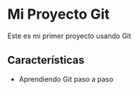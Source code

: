 # Mi Proyecto Git
Este es mi primer proyecto usando Git

## Características
- Aprendiendo Git paso a paso